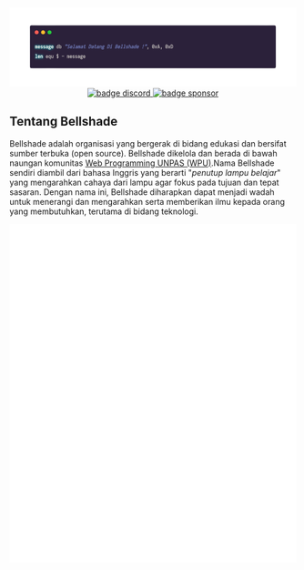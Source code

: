 <p align="center">
    <!-- badge koding assembly-->
    <img alt="banner koding" src="https://github.com/bellshade/.github/blob/main/profile/src/banner_koding.png?raw=true"><br>
    <!-- badge discord-->
    <a href="http://discord.gg/S4rrXQU"><img alt="badge discord" src="https://img.shields.io/discord/722002048643497994?color=blue&label=discord&logo=discord&logoColor=white&style=for-the-badge">
    <!-- baddge sponsor-->
    <a href="https://saweria.co/bellshade"><img alt="badge sponsor" src="https://img.shields.io/badge/sponsor-30363D?style=for-the-badge&logo=GitHub-Sponsors&logoColor=#white"></a>
</p>

## Tentang Bellshade
Bellshade adalah organisasi yang bergerak di bidang edukasi dan bersifat sumber terbuka (open source). Bellshade dikelola dan berada di bawah naungan komunitas [Web Programming UNPAS (WPU)](http://discord.gg/S4rrXQU).Nama Bellshade sendiri diambil dari bahasa Inggris yang berarti "_penutup lampu belajar_" yang mengarahkan cahaya dari lampu agar fokus pada tujuan dan tepat sasaran. Dengan nama ini, Bellshade diharapkan dapat menjadi wadah untuk menerangi dan mengarahkan serta memberikan ilmu kepada orang yang membutuhkan, terutama di bidang teknologi.

![informasi_metrics](informasi1.svg)
